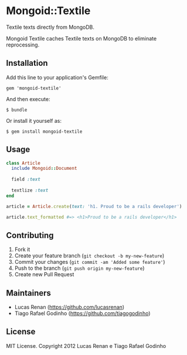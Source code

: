 # Mongoid::Textile

Textile texts directly from MongoDB.

Mongoid Textile caches Textile texts on MongoDB to eliminate reprocessing.

## Installation

Add this line to your application's Gemfile:

    gem 'mongoid-textile'

And then execute:

    $ bundle

Or install it yourself as:

    $ gem install mongoid-textile

## Usage

``` ruby
class Article
  include Mongoid::Document
  
  field :text
  
  textlize :text
end

article = Article.create(text: 'h1. Proud to be a rails developer')

article.text_formatted #=> <h1>Proud to be a rails developer</h1>
```

## Contributing

1. Fork it
2. Create your feature branch (`git checkout -b my-new-feature`)
3. Commit your changes (`git commit -am 'Added some feature'`)
4. Push to the branch (`git push origin my-new-feature`)
5. Create new Pull Request

## Maintainers

* Lucas Renan (https://github.com/lucasrenan)
* Tiago Rafael Godinho (https://github.com/tiagogodinho)

## License

MIT License. Copyright 2012 Lucas Renan e Tiago Rafael Godinho
